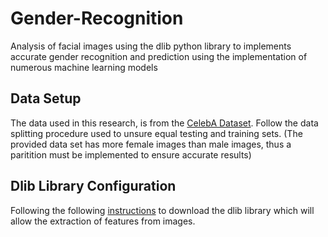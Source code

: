 # Gender-Recognition
Analysis of facial images using the dlib python library to implements accurate gender recognition and prediction using the implementation of numerous machine learning models

## Data Setup
The data used in this research, is from the [CelebA Dataset](https://www.kaggle.com/datasets/jessicali9530/celeba-dataset?resource=download-directory). Follow the data splitting procedure used to unsure equal testing and training sets. (The provided data set has more female images than male images, thus a paritition must be implemented to ensure accurate results)
## Dlib Library Configuration
Following the following [instructions](https://www.geeksforgeeks.org/how-to-install-dlib-library-for-python-in-windows-10/) to download the dlib library which will allow the extraction of features from images. 
## 
